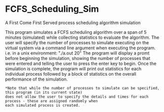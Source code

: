 # FCFS_Scheduling_Sim
A First Come First Served process scheduling algorithm simulation

This program simulates a FCFS scheduling algorithm over a span of 5 minutes (simulated) while
	collecting statistics to evaluate the algorithm. The user will specify the number of processes to 
	simulate executing on the virtual system via a command line argument when executing the program.
		i.e. in a unix environment: "./a.out 20"
	The program will display a promt before beginning the simulation, showing the number of processes
	that were entered and telling the user to press the enter key to begin. Once the simulation is complete,
	the program will print out statistics for each individual process followed by a block of statistics on the
	overall performance of the simulation.

	*Note that while the number of processes to simulate can be specified, this program (in its current state) 
	does not allow the user to specify the details and times for each process - these are assigned randomly when 
	each simulated process is created.
